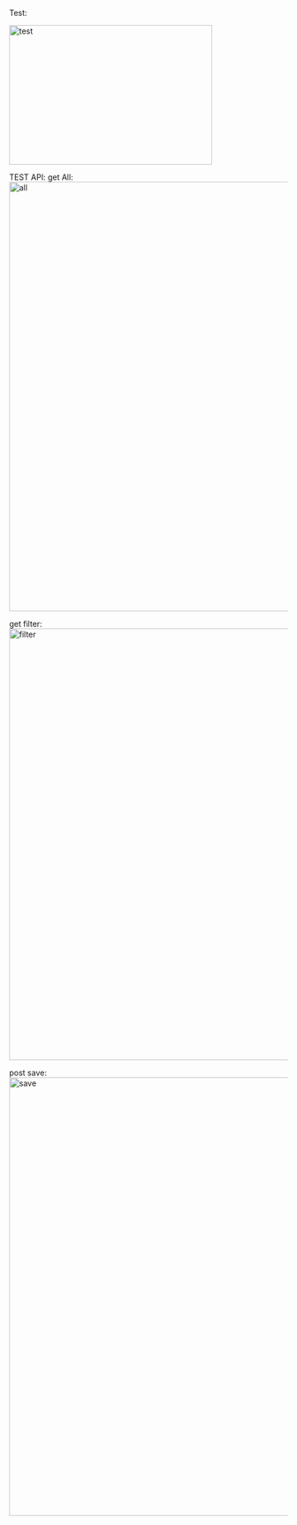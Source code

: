 Test:

<img width="367" height="252" alt="test" src="https://github.com/user-attachments/assets/1279ff43-2019-4a0f-8296-fdb1e6ffea3d" />

TEST API:
get All:
<img width="1392" height="776" alt="all" src="https://github.com/user-attachments/assets/dc7cfe9c-14ec-4478-9f9d-c681e371a322" />

get filter:
<img width="1377" height="780" alt="filter" src="https://github.com/user-attachments/assets/d040f9dc-b182-4cd5-8ba4-bb42f69ff0ff" />

post save:
<img width="1390" height="792" alt="save" src="https://github.com/user-attachments/assets/823dcd52-156f-4bda-9d39-1271cfc3d83f" />
